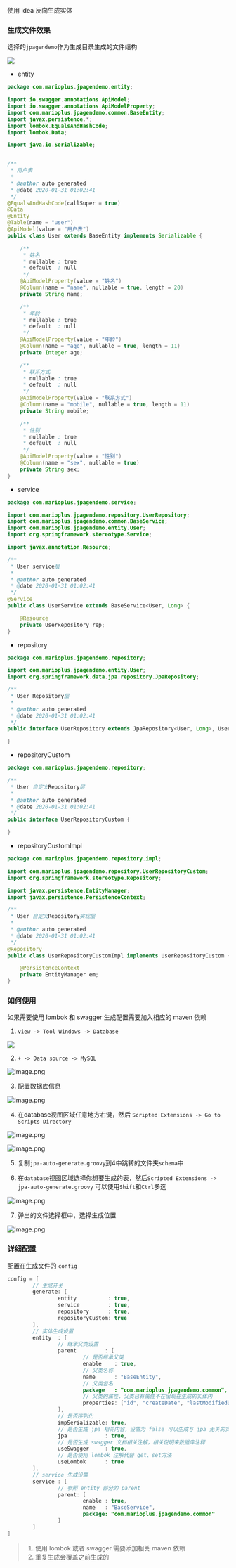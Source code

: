 
使用 idea 反向生成实体

### 生成文件效果

选择的`jpagendemo`作为生成目录生成的文件结构

![](https://i.loli.net/2020/03/20/z8T3vhkUNjg4DB6.png)

- entity
```java
package com.marioplus.jpagendemo.entity;

import io.swagger.annotations.ApiModel;
import io.swagger.annotations.ApiModelProperty;
import com.marioplus.jpagendemo.common.BaseEntity;
import javax.persistence.*;
import lombok.EqualsAndHashCode;
import lombok.Data;

import java.io.Serializable;


/**
 * 用户表
 *
 * @author auto generated
 * @date 2020-01-31 01:02:41
 */
@EqualsAndHashCode(callSuper = true)
@Data
@Entity
@Table(name = "user")
@ApiModel(value = "用户表")
public class User extends BaseEntity implements Serializable {

	/**
	 * 姓名
	 * nullable : true
	 * default  : null
	 */
	@ApiModelProperty(value = "姓名")
	@Column(name = "name", nullable = true, length = 20)
	private String name;

	/**
	 * 年龄
	 * nullable : true
	 * default  : null
	 */
	@ApiModelProperty(value = "年龄")
	@Column(name = "age", nullable = true, length = 11)
	private Integer age;

	/**
	 * 联系方式
	 * nullable : true
	 * default  : null
	 */
	@ApiModelProperty(value = "联系方式")
	@Column(name = "mobile", nullable = true, length = 11)
	private String mobile;

	/**
	 * 性别
	 * nullable : true
	 * default  : null
	 */
	@ApiModelProperty(value = "性别")
	@Column(name = "sex", nullable = true)
	private String sex;
}
```

- service
```java
package com.marioplus.jpagendemo.service;

import com.marioplus.jpagendemo.repository.UserRepository;
import com.marioplus.jpagendemo.common.BaseService;
import com.marioplus.jpagendemo.entity.User;
import org.springframework.stereotype.Service;

import javax.annotation.Resource;

/**
 * User service层
 *
 * @author auto generated
 * @date 2020-01-31 01:02:41
 */
@Service
public class UserService extends BaseService<User, Long> {

	@Resource
	private UserRepository rep;
}
```

- repository
```java
package com.marioplus.jpagendemo.repository;

import com.marioplus.jpagendemo.entity.User;
import org.springframework.data.jpa.repository.JpaRepository;

/**
 * User Repository层
 *
 * @author auto generated
 * @date 2020-01-31 01:02:41
 */
public interface UserRepository extends JpaRepository<User, Long>, UserRepositoryCustom {

}
```

- repositoryCustom
```java
package com.marioplus.jpagendemo.repository;

/**
 * User 自定义Repository层
 *
 * @author auto generated
 * @date 2020-01-31 01:02:41
 */
public interface UserRepositoryCustom {

}
```

- repositoryCustomImpl
```java
package com.marioplus.jpagendemo.repository.impl;

import com.marioplus.jpagendemo.repository.UserRepositoryCustom;
import org.springframework.stereotype.Repository;

import javax.persistence.EntityManager;
import javax.persistence.PersistenceContext;

/**
 * User 自定义Repository实现层
 *
 * @author auto generated
 * @date 2020-01-31 01:02:41
 */
@Repository
public class UserRepositoryCustomImpl implements UserRepositoryCustom {

	@PersistenceContext
	private EntityManager em;
}
```

### 如何使用

如果需要使用 lombok 和 swagger 生成配置需要加入相应的 maven 依赖

1. `view -> Tool Windows -> Database`

![](https://i.loli.net/2020/03/20/dMpmgiFcfblnhyk.png)

2. `+ -> Data source -> MySQL`

![image.png](https://i.loli.net/2020/03/20/MiYB457HKrChWqe.png)

3. 配置数据库信息

![image.png](https://i.loli.net/2020/03/20/jDUhnkPcNsRid8p.png)

4. 在database视图区域任意地方右键，然后 `Scripted Extensions -> Go to Scripts Directory`

![image.png](https://i.loli.net/2020/03/20/xr6mTWY4bkHVXqs.png)

![image.png](https://i.loli.net/2020/03/20/AncgostTmIHXyC2.png)

5. 复制`jpa-auto-generate.groovy`到4中跳转的文件夹`schema`中

6. 在`database`视图区域选择你想要生成的表，然后`Scripted Extensions -> jpa-auto-generate.groovy`
可以使用`Shift`和`Ctrl`多选

![image.png](https://i.loli.net/2020/03/20/5KvZjSlY4NJV1MC.png)

7. 弹出的文件选择框中，选择生成位置

![image.png](https://i.loli.net/2020/03/20/4YdNz7QkWHwv9nV.png)

### 详细配置

配置在生成文件的 `config`
```java
config = [
        // 生成开关
        generate: [
                entity          : true,
                service         : true,
                repository      : true,
                repositoryCustom: true
        ],
        // 实体生成设置
        entity  : [
                // 继承父类设置
                parent         : [
                        // 是否继承父类
                        enable    : true,
                        // 父类名称
                        name      : "BaseEntity",
                        // 父类包名
                        package   : "com.marioplus.jpagendemo.common",
                        // 父类的属性，父类已有属性不在出现在生成的实体内
                        properties: ["id", "createDate", "lastModifiedDate", "version"],
                ],
                // 是否序列化
                impSerializable: true,
                // 是否生成 jpa 相关内容，设置为 false 可以生成与 jpa 无关的实体
                jpa            : true,
                // 是否生成 swagger 文档相关注解，相关说明来数据库注释
                useSwagger     : true,
                // 是否使用 lombok 注解代替 get、set方法
                useLombok      : true
        ],
        // service 生成设置
        service : [
                // 参照 entity 部分的 parent
                parent: [
                        enable : true,
                        name   : "BaseService",
                        package: "com.marioplus.jpagendemo.common"
                ]
        ]
]
```
> 1. 使用 lombok 或者 swagger 需要添加相关 maven 依赖
> 2. 重复生成会覆盖之前生成的
